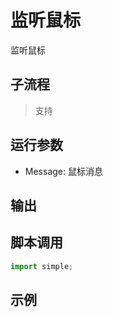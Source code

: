 # 监听鼠标 
监听鼠标

## 子流程
> 支持


## 运行参数

* Message: 鼠标消息


## 输出

    


## 脚本调用

```python
import simple;

```

## 示例